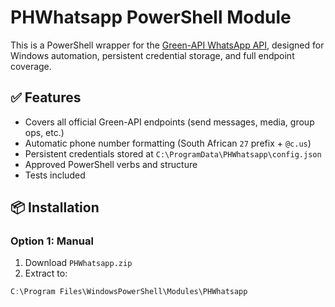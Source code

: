 # PHWhatsapp PowerShell Module

This is a PowerShell wrapper for the [Green-API WhatsApp API](https://green-api.com/en/docs/api/), designed for Windows automation, persistent credential storage, and full endpoint coverage.

## ✅ Features

- Covers all official Green-API endpoints (send messages, media, group ops, etc.)
- Automatic phone number formatting (South African `27` prefix + `@c.us`)
- Persistent credentials stored at `C:\ProgramData\PHWhatsapp\config.json`
- Approved PowerShell verbs and structure
- Tests included

## 📦 Installation

### Option 1: Manual

1. Download `PHWhatsapp.zip`
2. Extract to:

```powershell
C:\Program Files\WindowsPowerShell\Modules\PHWhatsapp
